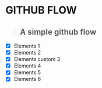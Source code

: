 # GITHUB FLOW

> ## A simple github flow

- [x] Elements 1
- [x] Elements 2
- [x] Elements custom 3
- [x] Elements 4
- [x] Elements 5
- [x] Elements 6